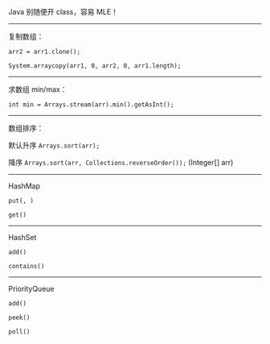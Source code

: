 Java 别随便开 class，容易 MLE！

---

复制数组：

`arr2 = arr1.clone();`

`System.arraycopy(arr1, 0, arr2, 0, arr1.length);`

---

求数组 min/max：

`int min = Arrays.stream(arr).min().getAsInt();`

---

数组排序：

默认升序 `Arrays.sort(arr);`

降序 `Arrays.sort(arr, Collections.reverseOrder());` (Integer[] arr)

---

HashMap

`put(, )`

`get()`

---

HashSet

`add()`

`contains()`

---

PriorityQueue

`add()`

`peek()`

`poll()`
